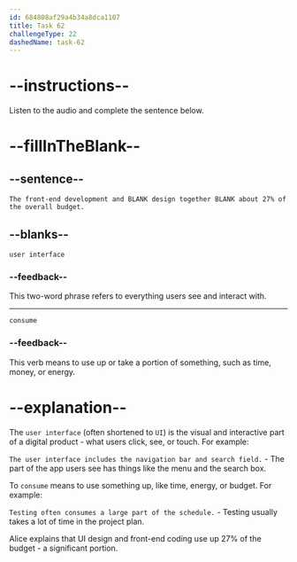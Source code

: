 ```yaml
---
id: 684808af29a4b34a8dca1107
title: Task 62
challengeType: 22
dashedName: task-62
---
```


<!-- (audio) Alice: The front-end development and user interface design together consume about 27% of the overall budget. -->

# --instructions--

Listen to the audio and complete the sentence below.

# --fillInTheBlank--

## --sentence--

`The front-end development and BLANK design together BLANK about 27% of the overall budget.`

## --blanks--

`user interface`

### --feedback--

This two-word phrase refers to everything users see and interact with.

---

`consume`

### --feedback--

This verb means to use up or take a portion of something, such as time, money, or energy.

# --explanation--

The `user interface` (often shortened to `UI`) is the visual and interactive part of a digital product - what users click, see, or touch. For example:

`The user interface includes the navigation bar and search field.` - The part of the app users see has things like the menu and the search box.

To `consume` means to use something up, like time, energy, or budget. For example:

`Testing often consumes a large part of the schedule.` - Testing usually takes a lot of time in the project plan.

Alice explains that UI design and front-end coding use up 27% of the budget - a significant portion.
